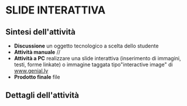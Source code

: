 # SLIDE INTERATTIVA

## Sintesi dell'attività
- **Discussione** un oggetto tecnologico a scelta dello studente
- **Attività manuale** //
- **Attività a PC** realizzare una slide interattiva (inserimento di immagini, testi, forme linkate) o immagine taggata tipo"interactive image" di www.genial.ly
- **Prodotto finale** file

## Dettagli dell'attività
